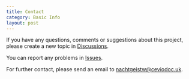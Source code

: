 ```yaml
---
title: Contact
category: Basic Info
layout: post
---
```


If you have any questions, comments or suggestions about this project, please create a new topic in [Discussions](https://github.com/CeVIO-User-Guide-Unofficial/CeVIO-AI/discussions).

You can report any problems in [Issues](https://github.com/CeVIO-User-Guide-Unofficial/CeVIO-AI/issues/new).

For further contact, please send an email to [nachtgeistw@ceviodoc.uk](mailto:nachtgeistw@ceviodoc.uk).
